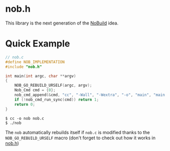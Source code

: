 # nob.h

This library is the next generation of the [NoBuild](https://github.com/tsoding/nobuild) idea.

# Quick Example

```c
// nob.c
#define NOB_IMPLEMENTATION
#include "nob.h"

int main(int argc, char **argv)
{
    NOB_GO_REBUILD_URSELF(argc, argv);
    Nob_Cmd cmd = {0};
    nob_cmd_append(&cmd, "cc", "-Wall", "-Wextra", "-o", "main", "main.c");
    if (!nob_cmd_run_sync(cmd)) return 1;
    return 0;
}
```

```console
$ cc -o nob nob.c
$ ./nob
```

The `nob` automatically rebuilds itself if `nob.c` is modified thanks to
the `NOB_GO_REBUILD_URSELF` macro (don't forget to check out how it works in [nob.h](./nob.h))
